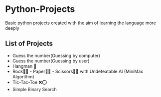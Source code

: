# Python-Projects

Basic python projects created with the aim of learning the language more deeply

## List of Projects

-   Guess the number(Guessing by computer)
-   Guess the number(Guessing by user)
-   Hangman 🤺
-   Rock✊🏽 - Paper🖐🏽 - Scissors✌🏽 with Undefeatable AI (MiniMax Algorithm)
-   Tic-Tac-Toe ❌⭕
-   Simple Binary Search
